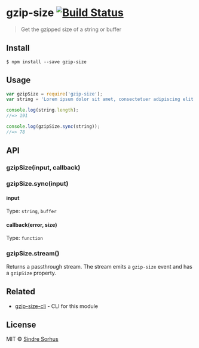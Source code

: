 # gzip-size [![Build Status](https://travis-ci.org/sindresorhus/gzip-size.svg?branch=master)](https://travis-ci.org/sindresorhus/gzip-size)

> Get the gzipped size of a string or buffer


## Install

```
$ npm install --save gzip-size
```


## Usage

```js
var gzipSize = require('gzip-size');
var string = 'Lorem ipsum dolor sit amet, consectetuer adipiscing elit. Aenean commodo ligula eget dolor. Aenean massa. Cum sociis natoque penatibus et magnis dis parturient montes, nascetur ridiculus mus.';

console.log(string.length);
//=> 191

console.log(gzipSize.sync(string));
//=> 78
```


## API

### gzipSize(input, callback)
### gzipSize.sync(input)

#### input

Type: `string`, `buffer`

#### callback(error, size)

Type: `function`

### gzipSize.stream()

Returns a passthrough stream. The stream emits a `gzip-size` event and has a `gzipSize` property.


## Related

- [gzip-size-cli](https://github.com/sindresorhus/gzip-size-cli) - CLI for this module


## License

MIT © [Sindre Sorhus](//sindresorhus.com)
